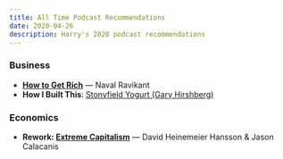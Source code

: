 ```yaml
---
title: All Time Podcast Recommendations
date: 2020-04-26
description: Harry's 2020 podcast recommendations
---
```


### Business

* [**How to Get Rich**](https://nav.al/rich) — Naval Ravikant
* **How I Built This**: [Stonyfield Yogurt (Gary Hirshberg)](https://www.npr.org/2019/08/15/751574289/stonyfield-yogurt-gary-hirshberg)

### Economics

* **Rework: [Extreme Capitalism](https://rework.fm/extreme-capitalism/)** — David Heinemeier Hansson &amp; Jason Calacanis